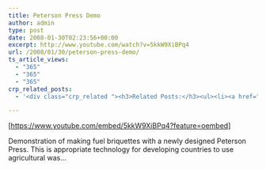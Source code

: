 ```yaml
---
title: Peterson Press Demo
author: admin
type: post
date: 2008-01-30T02:23:56+00:00
excerpt: http://www.youtube.com/watch?v=5kkW9XiBPq4
url: /2008/01/30/peterson-press-demo/
ts_article_views:
  - "365"
  - "365"
  - "365"
crp_related_posts:
  - '<div class="crp_related "><h3>Related Posts:</h3><ul><li><a href="https://scdhub.org/2017/12/25/wastewater-treatment-and-biosolids-management/"    ><img src="https://scdhub.org/wp-content/uploads/2017/12/wastewater-treatment-and-biosoli-150x150.jpg" alt="Wastewater treatment and Biosolids management" title="Wastewater treatment and Biosolids management" width="150" height="150" class="crp_thumb crp_featured" /><span class="crp_title">Wastewater treatment and Biosolids management</span></a></li><li><a href="https://scdhub.org/2018/01/06/household-and-neighborhood-sanitation-infrastructures-excreta-wastewater-disposal-in-developing-countries/"    ><img src="https://scdhub.org/wp-content/plugins/contextual-related-posts/default.png" alt="Household and neighborhood Sanitation Infrastructures: Excreta, wastewater disposal in developing countries" title="Household and neighborhood Sanitation Infrastructures: Excreta, wastewater disposal in developing countries" width="150" height="150" class="crp_thumb crp_default" /><span class="crp_title">Household and neighborhood Sanitation&hellip;</span></a></li><li><a href="https://scdhub.org/2017/12/12/rainwater-harvesting-combined-with-slow-sand-filter/"    ><img src="https://scdhub.org/wp-content/uploads/2017/12/rainwater-harvesting-combined-wi-150x150.jpg" alt="rainwater harvesting combined with slow sand filter" title="rainwater harvesting combined with slow sand filter" width="150" height="150" class="crp_thumb crp_featured" /><span class="crp_title">rainwater harvesting combined with slow sand filter</span></a></li><li><a href="https://scdhub.org/2017/12/29/women-and-water-a-video-by-water-for-people-3/"    ><img src="https://scdhub.org/wp-content/uploads/2017/12/women-and-water-a-video-by-water-150x150.jpg" alt="Women and Water &#8211; a Video by Water For People" title="Women and Water &#8211; a Video by Water For People" width="150" height="150" class="crp_thumb crp_featured" /><span class="crp_title">Women and Water &#8211; a Video by Water For People</span></a></li><li><a href="https://scdhub.org/2018/01/06/sanitation-in-emergencies/"    ><img src="https://scdhub.org/wp-content/plugins/contextual-related-posts/default.png" alt="Sanitation in Emergencies" title="Sanitation in Emergencies" width="150" height="150" class="crp_thumb crp_default" /><span class="crp_title">Sanitation in Emergencies</span></a></li><li><a href="https://scdhub.org/2017/12/20/how-to-unclog-a-toilet/"    ><img src="https://scdhub.org/wp-content/uploads/2017/12/how-to-unclog-a-toilet-1-150x150.jpg" alt="How to unclog a toilet" title="How to unclog a toilet" width="150" height="150" class="crp_thumb crp_featured" /><span class="crp_title">How to unclog a toilet</span></a></li></ul><div class="crp_clear"></div></div>'

---
```

[https://www.youtube.com/embed/5kkW9XiBPq4?feature=oembed] 

Demonstration of making fuel briquettes with a newly designed Peterson Press. This is appropriate technology for developing countries to use agricultural was&#8230;